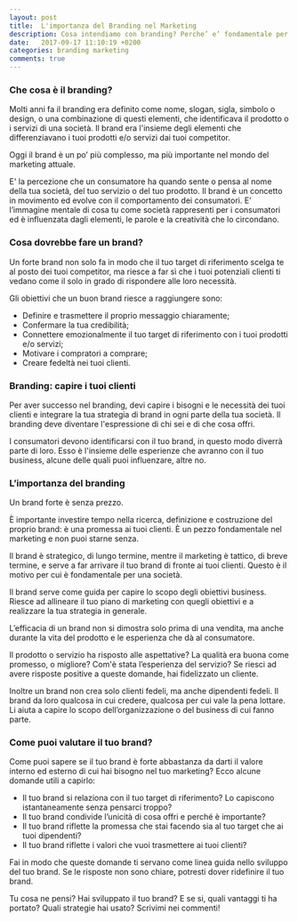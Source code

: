 ```yaml
---
layout: post
title:  L'importanza del Branding nel Marketing
description: Cosa intendiamo con branding? Perche’ e’ fondamentale per raggiungere i tuoi clienti?
date:   2017-09-17 11:10:19 +0200
categories: branding marketing
comments: true
---
```


### Che cosa è il branding?

Molti anni fa il branding era definito come nome, slogan, sigla, simbolo o design, o una combinazione di questi elementi, che identificava il prodotto o i servizi di una società. Il brand era l'insieme degli elementi che differenziavano i tuoi prodotti e/o servizi dai tuoi competitor.

Oggi il brand è un po’ più complesso, ma più importante nel mondo del marketing attuale.

E' la percezione che un consumatore ha quando sente o pensa al nome della tua società, del tuo servizio o del tuo prodotto. Il brand è un concetto in movimento ed evolve con il comportamento dei consumatori. E’ l’immagine mentale di cosa tu come società rappresenti per i consumatori ed è influenzata dagli elementi, le parole e la creatività che lo circondano.

### Cosa dovrebbe fare un brand?

Un forte brand non solo fa in modo che il tuo target di riferimento scelga te al posto dei tuoi competitor, ma riesce a far sì che i tuoi potenziali clienti ti vedano come il solo in grado di rispondere alle loro necessità.

Gli obiettivi che un buon brand riesce a raggiungere sono:

* Definire e trasmettere il proprio messaggio chiaramente;
* Confermare la tua credibilità;
* Connettere emozionalmente il tuo target di riferimento con i tuoi prodotti e/o servizi;
* Motivare i compratori a comprare;
* Creare fedeltà nei tuoi clienti.

### Branding: capire i tuoi clienti

Per aver successo nel branding, devi capire i bisogni e le necessità dei tuoi clienti e integrare la tua strategia di brand in ogni parte della tua società. Il branding deve diventare l'espressione di chi sei e di che cosa offri.

I consumatori devono identificarsi con il tuo brand, in questo modo diverrà parte di loro. Esso è l'insieme delle esperienze che avranno con il tuo business, alcune delle quali puoi influenzare, altre no.

### L’importanza del branding

Un brand forte è senza prezzo.

È importante investire tempo nella ricerca, definizione e costruzione del proprio brand: è una promessa ai tuoi clienti. È un pezzo fondamentale nel marketing e non puoi starne senza.

Il brand è strategico, di lungo termine, mentre il marketing è tattico, di breve termine, e serve a far arrivare il tuo brand di fronte ai tuoi clienti. Questo è il motivo per cui è fondamentale per una società.

Il brand serve come guida per capire lo scopo degli obiettivi business. Riesce ad allineare il tuo piano di marketing con quegli obiettivi e a realizzare la tua strategia in generale.

L’efficacia di un brand non si dimostra solo prima di una vendita, ma anche durante la vita del prodotto e le esperienza che dà al consumatore.

Il prodotto o servizio ha risposto alle aspettative? La qualità era  buona come promesso, o migliore? Com'è stata l’esperienza del servizio? Se riesci ad avere risposte positive a queste domande, hai fidelizzato un cliente.

Inoltre un brand non crea solo clienti fedeli, ma anche dipendenti fedeli. Il brand da loro qualcosa in cui credere, qualcosa per cui vale la pena lottare. Li aiuta a capire lo scopo dell’organizzazione o del business di cui fanno parte.

### Come puoi valutare il tuo brand?

Come puoi sapere se il tuo brand è forte abbastanza da darti il valore interno ed esterno di cui hai bisogno nel tuo marketing? Ecco alcune domande utili a capirlo:

* Il tuo brand si relaziona con il tuo target di riferimento? Lo capiscono istantaneamente senza pensarci troppo?
* Il tuo brand condivide l’unicità di cosa offri e perché è importante?
* Il tuo brand riflette la promessa che stai facendo sia al tuo target che ai tuoi dipendenti?
* Il tuo brand riflette i valori che vuoi trasmettere ai tuoi clienti?

Fai in modo che queste domande ti servano come linea guida nello sviluppo del tuo brand. Se le risposte non sono chiare, potresti dover ridefinire il tuo brand.

Tu cosa ne pensi? Hai sviluppato il tuo brand? E se si, quali vantaggi ti ha portato? Quali strategie hai usato? Scrivimi nei commenti!
